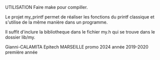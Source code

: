 UTILISATION
Faire make pour compiller.

Le projet my_printf permet de réaliser les fonctions du printf classique et
s'utilise de la même manière dans un programme.

Il suffit d'inclure la bibliotheque dans le fichier my.h qui se trouve
dans le dossier lib/my.



Gianni-CALAMITA Epitech MARSEILLE  promo 2024
année 2019-2020
première année